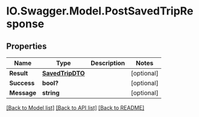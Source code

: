 # IO.Swagger.Model.PostSavedTripResponse
## Properties

Name | Type | Description | Notes
------------ | ------------- | ------------- | -------------
**Result** | [**SavedTripDTO**](SavedTripDTO.md) |  | [optional] 
**Success** | **bool?** |  | [optional] 
**Message** | **string** |  | [optional] 

[[Back to Model list]](../README.md#documentation-for-models) [[Back to API list]](../README.md#documentation-for-api-endpoints) [[Back to README]](../README.md)

